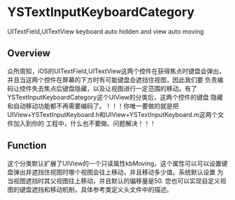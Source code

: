 # YSTextInputKeyboardCategory

UITextField,UITextView keyboard auto hidden and view auto moving

## Overview
  众所周知，iOS的UITextField,UITextView这两个控件在获得焦点时键盘会弹出，并且当这两个控件在屏幕的下方时有可能键盘会遮挡住视图，因此我们要
  负责编码让控件失去焦点后键盘隐藏，以及让视图进行一定范围的移动。有了YSTextInputKeyboardCategory这个UIView的分类后，这两个控件的键盘
  隐藏和自动移动功能都不再需要编码了。！！！你唯一要做的就是把UIView+YSTextInputKeyboard.h和UIView+YSTextInputKeyboard.m这两个文件加入到你的
  工程中，什么也不要做。问题解决！！！
## Function
  这个分类默认扩展了UIView的一个只读属性kbMoving，这个属性可以可以设置键盘弹出并遮挡住视图时哪个视图会往上移动，并且移动多少值。系统默认设置
  为当视图遮挡时其父视图往上移动，并且默认的偏移量是50.
  您也可以实现自定义视图的键盘遮挡和移动机制，具体参考类定义头文件中的描述。
  
  
  
  
  
